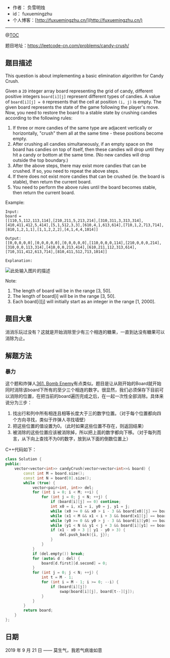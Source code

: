 
- 作者：    负雪明烛
- id：      fuxuemingzhu
- 个人博客：[http://fuxuemingzhu.cn/](http://fuxuemingzhu.cn/)

---
@[TOC](目录)


题目地址：https://leetcode-cn.com/problems/candy-crush/

## 题目描述

This question is about implementing a basic elimination algorithm for Candy Crush.

Given a `2D` integer array board representing the grid of candy, different positive integers `board[i][j]` represent different types of candies. A value of `board[i][j] = 0` represents that the cell at position `(i, j)` is empty. The given board represents the state of the game following the player's move. Now, you need to restore the board to a stable state by crushing candies according to the following rules:

1. If three or more candies of the same type are adjacent vertically or horizontally, "crush" them all at the same time - these positions become empty.
1. After crushing all candies simultaneously, if an empty space on the board has candies on top of itself, then these candies will drop until they hit a candy or bottom at the same time. (No new candies will drop outside the top boundary.)
1. After the above steps, there may exist more candies that can be crushed. If so, you need to repeat the above steps.
1. If there does not exist more candies that can be crushed (ie. the board is stable), then return the current board.
1. You need to perform the above rules until the board becomes stable, then return the current board.

 

Example:

    Input:
    board =
    [[110,5,112,113,114],[210,211,5,213,214],[310,311,3,313,314],[410,411,412,5,414],[5,1,512,3,3],[610,4,1,613,614],[710,1,2,713,714],[810,1,2,1,1],[1,1,2,2,2],[4,1,4,4,1014]]
    
    Output:
    [[0,0,0,0,0],[0,0,0,0,0],[0,0,0,0,0],[110,0,0,0,114],[210,0,0,0,214],[310,0,0,113,314],[410,0,0,213,414],[610,211,112,313,614],[710,311,412,613,714],[810,411,512,713,1014]]

    Explanation:

 ![此处输入图片的描述][1]

Note:

1. The length of board will be in the range [3, 50].
1. The length of board[i] will be in the range [3, 50].
1. Each board[i][j] will initially start as an integer in the range [1, 2000].



## 题目大意

消消乐玩过没有？这就是开始消除至少有三个相连的糖果，一直到达没有糖果可以消除为止。

## 解题方法

### 暴力

这个题和炸弹人[361. Bomb Enemy][2]有点类似。题目是让从刚开始的Board就开始同时消除该board下所有的至少三个相连的数字。很显然，我们必须保存下目前可以消除的位置，在把当前的board遍历完成之后，在一起一次性全部消除。具体来说分为三步：

1. 找出行和列中所有相连且相等长度大于三的数字位置。（对于每个位置都向四个方向寻找，类似于炸弹人寻找墙壁）
2. 把这些位置的值设置为0。（此时如果这些位置不存在，则返回结果）
3. 被消除的这些位置应该被消除掉，所以把上面的数字都向下移。（对于每列而言，从下向上查找不为0的数字，放到从下面的倒数位置上）

C++代码如下：

```cpp
class Solution {
public:
    vector<vector<int>> candyCrush(vector<vector<int>>& board) {
        const int M = board.size();
        const int N = board[0].size();
        while (true) {
            vector<pair<int, int>> del; 
            for (int i = 0; i < M; ++i) {
                for (int j = 0; j < N; ++j) {
                    if (board[i][j] == 0) continue;
                    int x0 = i, x1 = i, y0 = j, y1 = j;
                    while (x0 >= 0 && x0 > i - 3 && board[x0][j] == board[i][j]) x0--;
                    while (x1 < M && x1 < i + 3 && board[x1][j] == board[i][j]) x1++;
                    while (y0 >= 0 && y0 > j - 3 && board[i][y0] == board[i][j]) y0--;
                    while (y1 < N && y1 < j + 3 && board[i][y1] == board[i][j]) y1++;
                    if (x1 - x0 > 3 || y1 - y0 > 3) {
                        del.push_back({i, j});
                    }
                }
            }
            if (del.empty()) break;
            for (auto& d : del) {
                board[d.first][d.second] = 0;
            }
            for (int j = 0; j < N; ++j) {
                int t = M - 1;
                for (int i = M - 1; i >= 0; --i) {
                    if (board[i][j])
                        swap(board[i][j], board[t--][j]);
                }
            }
        }
        return board;
    }
};
```


## 日期

2019 年 9 月 21 日 —— 莫生气，我若气病谁如意


  [1]: https://assets.leetcode.com/uploads/2018/10/12/candy_crush_example_2.png
  [2]: https://blog.csdn.net/fuxuemingzhu/article/details/101068011
